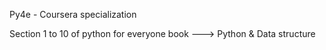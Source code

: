   P y 4 e  - Coursera specialization

 Section 1 to 10 of python for everyone book ---> Python & Data structure
 
